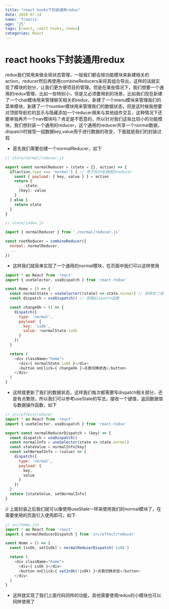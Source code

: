 ```yaml
---
title: "react hooks下封装通用redux"
date: 2020-07-14
name: 'francis'
age: '25'
tags: [react, react hooks, redux]
categories: React
---
```


# react hooks下封装通用redux

redux我们常用来做全局状态管理，一般我们都会按功能模块来新建相关的action，reducer然后再使用combineReducers来将其组合导出，这样的话就实现了模块的划分，让我们更方便项目的管理。但是在某些情况下，我们想要一个通用的redux管理，比如一些特别小，但是又必须要用到的场景，比如我们现在新建了一个chat模块用来管理聊天相关的redux，新建了一个menu模块来管理我们的菜单模块，新建了一个number模块用来管理我们的数据状态，但是这时候我想要对顶部导航栏的显示与隐藏添加一个reducer用来与其他组件交互，这种情况下还要单独再开一个nav模块吗？肯定是不愿意的，所以针对我们这些比较小的功能模块，我们想封装一个通用的reducer，这个通用的reducer共享一个normal数据，dispatch时接受一组数据key,value用于进行数据的改变，下面就是我们的封装过程

- 首先我们需要创建一个normalReducer，如下

```js
// store/normal/reducer.js

export const normalReducer = (state = {}, action) => {
  if(action.type === 'normal') { // 用于标识走通用的reducer
    const { payload: { key, value } } = action
    return {
      ...state,
      [key]: value
    }
  } else {
    return state
  }
}

// store/index.js

import { normalReducer } from './normal/reducer.js'

const rootReducer = combineReducer({
  normal: normalReducer,
  ...
})

```

- 这样我们就简单实现了一个通用的normal模块，在页面中我们可以这样使用

```js
import * as React from 'react'
import { useSelector, useDispatch } from 'react-redux'

const Home = () => {
  const normalState = useSelector((state) => state.normal) // 获取到了相应的normal状态值
  const dispatch = useDispatch() // 获取dispatch函数

  const changeOk = () => {
    dispatch({
      type: 'normal',
      payload: {
        key: 'isOk',
        value: !normalState.isOk
      }
    })
  }

  return (
    <div className="home">
      <div>{ normalState.isOk }</div>
      <button onClick={ changeOk }>点我切换状态</button>
    </div>
  )
}

``` 

- 这样就更新了我们的数据状态，这样我们每次都需要写dispatch相关部分，还是有点繁琐，所以我们可以参考useState的写法，接收一个键值，返回数据值与数据操作函数，如下

```js
// src/effect/reducer
import * as React from 'react'
import { useSelector, useDispatch } from 'react-redux'

export const normalReducerDispatch = (key) => {
  const dispatch = useDispatch()
  const normalInfo = useSelector(state => state.normal)
  const stateValue = normalInfo[key]
  const setNormalInfo = (value) => {
    dispatch({
      type: 'normal',
      payload: {
        key,
        value
      }
    })
  }
  return [stateValue, setNormalInfo]
}
```

// 上面封装之后我们就可以像使用useState一样来使用我们的normal模块了，在需要使用的页面引入使用即可，如下

```js
// src/home.jsx
import * as React from 'react'
import { normalReducerDispatch } from 'src/effect/reducer'

const Home = () => {
  const [isOk, setIsOk] = normalReducerDispatch('isOk')

  return (
    <div className="home">
      <div>{ isOk }</div>
      <button onClick={ setIsOk(!isOk) }>点我切换状态</button>
    </div>
  )
}

```

- 这样就实现了我们上面代码同样的功能，其他需要使用redux的小模块也可以同样使用了